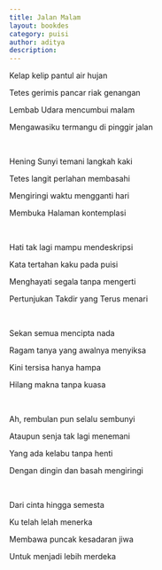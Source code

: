 ```yaml
---
title: Jalan Malam
layout: bookdes
category: puisi
author: aditya
description: 
---
```


Kelap kelip pantul air hujan

Tetes gerimis pancar riak genangan

Lembab Udara mencumbui malam

Mengawasiku termangu di pinggir jalan

<br>

Hening Sunyi temani langkah kaki

Tetes langit perlahan membasahi

Mengiringi waktu mengganti hari

Membuka Halaman kontemplasi

<br>

Hati tak lagi mampu mendeskripsi

Kata tertahan kaku pada puisi

Menghayati segala tanpa mengerti

Pertunjukan Takdir yang Terus menari

<br>

Sekan semua mencipta nada

Ragam tanya yang awalnya menyiksa

Kini tersisa hanya hampa

Hilang makna tanpa kuasa

<br>

Ah, rembulan pun selalu sembunyi

Ataupun senja tak lagi menemani

Yang ada kelabu tanpa henti

Dengan dingin dan basah mengiringi

<br>

Dari cinta hingga semesta

Ku telah lelah menerka

Membawa puncak kesadaran jiwa

Untuk menjadi lebih merdeka